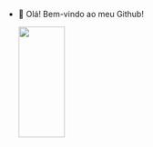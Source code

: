 - 👋 Olá! Bem-vindo ao meu Github!

  <img width="41%" height="195px" src="https://github-readme-stats.vercel.app/api/top-langs/?username=MarceloFortinoDEV&layout=compact&hide_border=true&title_color=00bbaa&text_color=000000&bg_color=fff" />
